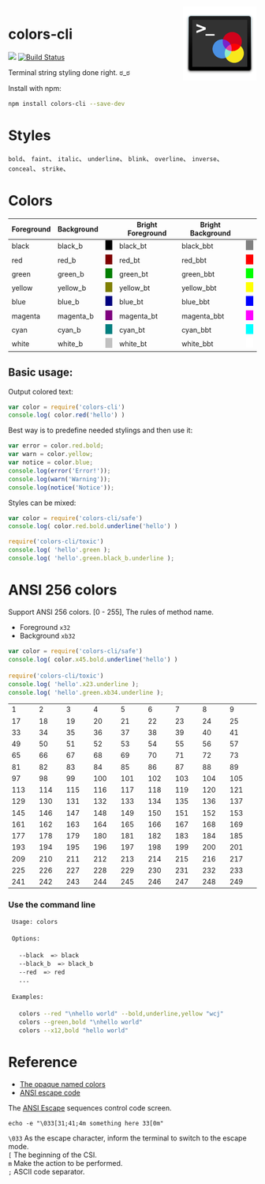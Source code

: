 <img align="right" height="150" src="./img/colors-cli.png">

# colors-cli


[![](https://jaywcjlove.github.io/sb/ico/npm.svg)](https://www.npmjs.com/package/colors-cli) [![Build Status](https://travis-ci.org/jaywcjlove/colors-cli.svg?branch=master)](https://travis-ci.org/jaywcjlove/colors-cli)

Terminal string styling done right.  ಠ_ಠ 

Install with npm:

```bash
npm install colors-cli --save-dev
```

# Styles

`bold`、 `faint`、 `italic`、 `underline`、 `blink`、 `overline`、 `inverse`、 `conceal`、 `strike`、

# Colors

<table>
  <thead><th>Foreground</th><th>Background</th><th></th><th>Bright Foreground</th><th>Bright Background</th><th></th></thead>
  <tbody>
    <tr>
      <td>black</td><td>black_b</td><td><img src="./img/black.png" width="20" height="20" /></td>
      <td>black_bt</td><td>black_bbt</td><td><img src="./img/black_bright.png" width="20" height="20" /></td>
    </tr>
    <tr>
      <td>red</td><td>red_b</td><td><img src="./img/red.png" width="20" height="20" /></td>
      <td>red_bt</td><td>red_bbt</td><td><img src="./img/red_bright.png" width="20" height="20" /></td>
    </tr>
    <tr>
      <td>green</td><td>green_b</td><td><img src="./img/green.png" width="20" height="20" /></td>
      <td>green_bt</td><td>green_bbt</td><td><img src="./img/green_bright.png" width="20" height="20" /></td>
    </tr>
    <tr>
      <td>yellow</td><td>yellow_b</td><td><img src="./img/yellow.png" width="20" height="20" /></td>
      <td>yellow_bt</td><td>yellow_bbt</td><td><img src="./img/yellow_bright.png" width="20" height="20" /></td>
    </tr>
    <tr>
      <td>blue</td><td>blue_b</td><td><img src="./img/blue.png" width="20" height="20" /></td>
      <td>blue_bt</td><td>blue_bbt</td><td><img src="./img/blue_bright.png" width="20" height="20" /></td>
    </tr>
    <tr>
      <td>magenta</td><td>magenta_b</td><td><img src="./img/magenta.png" width="20" height="20" /></td>
      <td>magenta_bt</td><td>magenta_bbt</td><td><img src="./img/magenta_bright.png" width="20" height="20" /></td>
    </tr>
    <tr>
      <td>cyan</td><td>cyan_b</td><td><img src="./img/cyan.png" width="20" height="20" /></td>
      <td>cyan_bt</td><td>cyan_bbt</td><td><img src="./img/cyan_bright.png" width="20" height="20" /></td>
    </tr>
    <tr>
      <td>white</td><td>white_b</td><td><img src="./img/white.png" width="20" height="20" /></td>
      <td>white_bt</td><td>white_bbt</td><td><img src="./img/white_bright.png" width="20" height="20" /></td>
    </tr>
  </tbody>
</table>

## Basic usage:

Output colored text:

```js
var color = require('colors-cli')
console.log( color.red('hello') )
```

Best way is to predefine needed stylings and then use it:

```js
var error = color.red.bold;
var warn = color.yellow;
var notice = color.blue;
console.log(error('Error!'));
console.log(warn('Warning'));
console.log(notice('Notice'));
```


Styles can be mixed:

```js
var color = require('colors-cli/safe')
console.log( color.red.bold.underline('hello') )
```


```js
require('colors-cli/toxic')
console.log( 'hello'.green );
console.log( 'hello'.green.black_b.underline );
```

# ANSI 256 colors

Support ANSI 256 colors. [0 - 255], The rules of method name. 

 - Foreground `x32` 
 - Background `xb32`

```js
var color = require('colors-cli/safe')
console.log( color.x45.bold.underline('hello') )

require('colors-cli/toxic')
console.log( 'hello'.x23.underline );
console.log( 'hello'.green.xb34.underline );
```

<table><tbody><tr> <td>1</td> <td><img src="./img/x1.png" width="15" height="15"></td> <td>2</td> <td><img src="./img/x2.png" width="15" height="15"></td> <td>3</td> <td><img src="./img/x3.png" width="15" height="15"></td> <td>4</td> <td><img src="./img/x4.png" width="15" height="15"></td> <td>5</td> <td><img src="./img/x5.png" width="15" height="15"></td> <td>6</td> <td><img src="./img/x6.png" width="15" height="15"></td> <td>7</td> <td><img src="./img/x7.png" width="15" height="15"></td> <td>8</td> <td><img src="./img/x8.png" width="15" height="15"></td> <td>9</td> <td><img src="./img/x9.png" width="15" height="15"></td> <td>10</td> <td><img src="./img/x10.png" width="15" height="15"></td> <td>11</td> <td><img src="./img/x11.png" width="15" height="15"></td> <td>12</td> <td><img src="./img/x12.png" width="15" height="15"></td> <td>13</td> <td><img src="./img/x13.png" width="15" height="15"></td> <td>14</td> <td><img src="./img/x14.png" width="15" height="15"></td> <td>15</td> <td><img src="./img/x15.png" width="15" height="15"></td> <td>16</td> <td><img src="./img/x16.png" width="15" height="15"></td> </tr> <tr> <td>17</td> <td><img src="./img/x17.png" width="15" height="15"></td> <td>18</td> <td><img src="./img/x18.png" width="15" height="15"></td> <td>19</td> <td><img src="./img/x19.png" width="15" height="15"></td> <td>20</td> <td><img src="./img/x20.png" width="15" height="15"></td> <td>21</td> <td><img src="./img/x21.png" width="15" height="15"></td> <td>22</td> <td><img src="./img/x22.png" width="15" height="15"></td> <td>23</td> <td><img src="./img/x23.png" width="15" height="15"></td> <td>24</td> <td><img src="./img/x24.png" width="15" height="15"></td> <td>25</td> <td><img src="./img/x25.png" width="15" height="15"></td> <td>26</td> <td><img src="./img/x26.png" width="15" height="15"></td> <td>27</td> <td><img src="./img/x27.png" width="15" height="15"></td> <td>28</td> <td><img src="./img/x28.png" width="15" height="15"></td> <td>29</td> <td><img src="./img/x29.png" width="15" height="15"></td> <td>30</td> <td><img src="./img/x30.png" width="15" height="15"></td> <td>31</td> <td><img src="./img/x31.png" width="15" height="15"></td> <td>32</td> <td><img src="./img/x32.png" width="15" height="15"></td> </tr> <tr> <td>33</td> <td><img src="./img/x33.png" width="15" height="15"></td> <td>34</td> <td><img src="./img/x34.png" width="15" height="15"></td> <td>35</td> <td><img src="./img/x35.png" width="15" height="15"></td> <td>36</td> <td><img src="./img/x36.png" width="15" height="15"></td> <td>37</td> <td><img src="./img/x37.png" width="15" height="15"></td> <td>38</td> <td><img src="./img/x38.png" width="15" height="15"></td> <td>39</td> <td><img src="./img/x39.png" width="15" height="15"></td> <td>40</td> <td><img src="./img/x40.png" width="15" height="15"></td> <td>41</td> <td><img src="./img/x41.png" width="15" height="15"></td> <td>42</td> <td><img src="./img/x42.png" width="15" height="15"></td> <td>43</td> <td><img src="./img/x43.png" width="15" height="15"></td> <td>44</td> <td><img src="./img/x44.png" width="15" height="15"></td> <td>45</td> <td><img src="./img/x45.png" width="15" height="15"></td> <td>46</td> <td><img src="./img/x46.png" width="15" height="15"></td> <td>47</td> <td><img src="./img/x47.png" width="15" height="15"></td> <td>48</td> <td><img src="./img/x48.png" width="15" height="15"></td> </tr> <tr> <td>49</td> <td><img src="./img/x49.png" width="15" height="15"></td> <td>50</td> <td><img src="./img/x50.png" width="15" height="15"></td> <td>51</td> <td><img src="./img/x51.png" width="15" height="15"></td> <td>52</td> <td><img src="./img/x52.png" width="15" height="15"></td> <td>53</td> <td><img src="./img/x53.png" width="15" height="15"></td> <td>54</td> <td><img src="./img/x54.png" width="15" height="15"></td> <td>55</td> <td><img src="./img/x55.png" width="15" height="15"></td> <td>56</td> <td><img src="./img/x56.png" width="15" height="15"></td> <td>57</td> <td><img src="./img/x57.png" width="15" height="15"></td> <td>58</td> <td><img src="./img/x58.png" width="15" height="15"></td> <td>59</td> <td><img src="./img/x59.png" width="15" height="15"></td> <td>60</td> <td><img src="./img/x60.png" width="15" height="15"></td> <td>61</td> <td><img src="./img/x61.png" width="15" height="15"></td> <td>62</td> <td><img src="./img/x62.png" width="15" height="15"></td> <td>63</td> <td><img src="./img/x63.png" width="15" height="15"></td> <td>64</td> <td><img src="./img/x64.png" width="15" height="15"></td> </tr> <tr> <td>65</td> <td><img src="./img/x65.png" width="15" height="15"></td> <td>66</td> <td><img src="./img/x66.png" width="15" height="15"></td> <td>67</td> <td><img src="./img/x67.png" width="15" height="15"></td> <td>68</td> <td><img src="./img/x68.png" width="15" height="15"></td> <td>69</td> <td><img src="./img/x69.png" width="15" height="15"></td> <td>70</td> <td><img src="./img/x70.png" width="15" height="15"></td> <td>71</td> <td><img src="./img/x71.png" width="15" height="15"></td> <td>72</td> <td><img src="./img/x72.png" width="15" height="15"></td> <td>73</td> <td><img src="./img/x73.png" width="15" height="15"></td> <td>74</td> <td><img src="./img/x74.png" width="15" height="15"></td> <td>75</td> <td><img src="./img/x75.png" width="15" height="15"></td> <td>76</td> <td><img src="./img/x76.png" width="15" height="15"></td> <td>77</td> <td><img src="./img/x77.png" width="15" height="15"></td> <td>78</td> <td><img src="./img/x78.png" width="15" height="15"></td> <td>79</td> <td><img src="./img/x79.png" width="15" height="15"></td> <td>80</td> <td><img src="./img/x80.png" width="15" height="15"></td> </tr> <tr> <td>81</td> <td><img src="./img/x81.png" width="15" height="15"></td> <td>82</td> <td><img src="./img/x82.png" width="15" height="15"></td> <td>83</td> <td><img src="./img/x83.png" width="15" height="15"></td> <td>84</td> <td><img src="./img/x84.png" width="15" height="15"></td> <td>85</td> <td><img src="./img/x85.png" width="15" height="15"></td> <td>86</td> <td><img src="./img/x86.png" width="15" height="15"></td> <td>87</td> <td><img src="./img/x87.png" width="15" height="15"></td> <td>88</td> <td><img src="./img/x88.png" width="15" height="15"></td> <td>89</td> <td><img src="./img/x89.png" width="15" height="15"></td> <td>90</td> <td><img src="./img/x90.png" width="15" height="15"></td> <td>91</td> <td><img src="./img/x91.png" width="15" height="15"></td> <td>92</td> <td><img src="./img/x92.png" width="15" height="15"></td> <td>93</td> <td><img src="./img/x93.png" width="15" height="15"></td> <td>94</td> <td><img src="./img/x94.png" width="15" height="15"></td> <td>95</td> <td><img src="./img/x95.png" width="15" height="15"></td> <td>96</td> <td><img src="./img/x96.png" width="15" height="15"></td> </tr> <tr> <td>97</td> <td><img src="./img/x97.png" width="15" height="15"></td> <td>98</td> <td><img src="./img/x98.png" width="15" height="15"></td> <td>99</td> <td><img src="./img/x99.png" width="15" height="15"></td> <td>100</td> <td><img src="./img/x100.png" width="15" height="15"></td> <td>101</td> <td><img src="./img/x101.png" width="15" height="15"></td> <td>102</td> <td><img src="./img/x102.png" width="15" height="15"></td> <td>103</td> <td><img src="./img/x103.png" width="15" height="15"></td> <td>104</td> <td><img src="./img/x104.png" width="15" height="15"></td> <td>105</td> <td><img src="./img/x105.png" width="15" height="15"></td> <td>106</td> <td><img src="./img/x106.png" width="15" height="15"></td> <td>107</td> <td><img src="./img/x107.png" width="15" height="15"></td> <td>108</td> <td><img src="./img/x108.png" width="15" height="15"></td> <td>109</td> <td><img src="./img/x109.png" width="15" height="15"></td> <td>110</td> <td><img src="./img/x110.png" width="15" height="15"></td> <td>111</td> <td><img src="./img/x111.png" width="15" height="15"></td> <td>112</td> <td><img src="./img/x112.png" width="15" height="15"></td> </tr> <tr> <td>113</td> <td><img src="./img/x113.png" width="15" height="15"></td> <td>114</td> <td><img src="./img/x114.png" width="15" height="15"></td> <td>115</td> <td><img src="./img/x115.png" width="15" height="15"></td> <td>116</td> <td><img src="./img/x116.png" width="15" height="15"></td> <td>117</td> <td><img src="./img/x117.png" width="15" height="15"></td> <td>118</td> <td><img src="./img/x118.png" width="15" height="15"></td> <td>119</td> <td><img src="./img/x119.png" width="15" height="15"></td> <td>120</td> <td><img src="./img/x120.png" width="15" height="15"></td> <td>121</td> <td><img src="./img/x121.png" width="15" height="15"></td> <td>122</td> <td><img src="./img/x122.png" width="15" height="15"></td> <td>123</td> <td><img src="./img/x123.png" width="15" height="15"></td> <td>124</td> <td><img src="./img/x124.png" width="15" height="15"></td> <td>125</td> <td><img src="./img/x125.png" width="15" height="15"></td> <td>126</td> <td><img src="./img/x126.png" width="15" height="15"></td> <td>127</td> <td><img src="./img/x127.png" width="15" height="15"></td> <td>128</td> <td><img src="./img/x128.png" width="15" height="15"></td> </tr> <tr> <td>129</td> <td><img src="./img/x129.png" width="15" height="15"></td> <td>130</td> <td><img src="./img/x130.png" width="15" height="15"></td> <td>131</td> <td><img src="./img/x131.png" width="15" height="15"></td> <td>132</td> <td><img src="./img/x132.png" width="15" height="15"></td> <td>133</td> <td><img src="./img/x133.png" width="15" height="15"></td> <td>134</td> <td><img src="./img/x134.png" width="15" height="15"></td> <td>135</td> <td><img src="./img/x135.png" width="15" height="15"></td> <td>136</td> <td><img src="./img/x136.png" width="15" height="15"></td> <td>137</td> <td><img src="./img/x137.png" width="15" height="15"></td> <td>138</td> <td><img src="./img/x138.png" width="15" height="15"></td> <td>139</td> <td><img src="./img/x139.png" width="15" height="15"></td> <td>140</td> <td><img src="./img/x140.png" width="15" height="15"></td> <td>141</td> <td><img src="./img/x141.png" width="15" height="15"></td> <td>142</td> <td><img src="./img/x142.png" width="15" height="15"></td> <td>143</td> <td><img src="./img/x143.png" width="15" height="15"></td> <td>144</td> <td><img src="./img/x144.png" width="15" height="15"></td> </tr> <tr> <td>145</td> <td><img src="./img/x145.png" width="15" height="15"></td> <td>146</td> <td><img src="./img/x146.png" width="15" height="15"></td> <td>147</td> <td><img src="./img/x147.png" width="15" height="15"></td> <td>148</td> <td><img src="./img/x148.png" width="15" height="15"></td> <td>149</td> <td><img src="./img/x149.png" width="15" height="15"></td> <td>150</td> <td><img src="./img/x150.png" width="15" height="15"></td> <td>151</td> <td><img src="./img/x151.png" width="15" height="15"></td> <td>152</td> <td><img src="./img/x152.png" width="15" height="15"></td> <td>153</td> <td><img src="./img/x153.png" width="15" height="15"></td> <td>154</td> <td><img src="./img/x154.png" width="15" height="15"></td> <td>155</td> <td><img src="./img/x155.png" width="15" height="15"></td> <td>156</td> <td><img src="./img/x156.png" width="15" height="15"></td> <td>157</td> <td><img src="./img/x157.png" width="15" height="15"></td> <td>158</td> <td><img src="./img/x158.png" width="15" height="15"></td> <td>159</td> <td><img src="./img/x159.png" width="15" height="15"></td> <td>160</td> <td><img src="./img/x160.png" width="15" height="15"></td> </tr> <tr> <td>161</td> <td><img src="./img/x161.png" width="15" height="15"></td> <td>162</td> <td><img src="./img/x162.png" width="15" height="15"></td> <td>163</td> <td><img src="./img/x163.png" width="15" height="15"></td> <td>164</td> <td><img src="./img/x164.png" width="15" height="15"></td> <td>165</td> <td><img src="./img/x165.png" width="15" height="15"></td> <td>166</td> <td><img src="./img/x166.png" width="15" height="15"></td> <td>167</td> <td><img src="./img/x167.png" width="15" height="15"></td> <td>168</td> <td><img src="./img/x168.png" width="15" height="15"></td> <td>169</td> <td><img src="./img/x169.png" width="15" height="15"></td> <td>170</td> <td><img src="./img/x170.png" width="15" height="15"></td> <td>171</td> <td><img src="./img/x171.png" width="15" height="15"></td> <td>172</td> <td><img src="./img/x172.png" width="15" height="15"></td> <td>173</td> <td><img src="./img/x173.png" width="15" height="15"></td> <td>174</td> <td><img src="./img/x174.png" width="15" height="15"></td> <td>175</td> <td><img src="./img/x175.png" width="15" height="15"></td> <td>176</td> <td><img src="./img/x176.png" width="15" height="15"></td> </tr> <tr> <td>177</td> <td><img src="./img/x177.png" width="15" height="15"></td> <td>178</td> <td><img src="./img/x178.png" width="15" height="15"></td> <td>179</td> <td><img src="./img/x179.png" width="15" height="15"></td> <td>180</td> <td><img src="./img/x180.png" width="15" height="15"></td> <td>181</td> <td><img src="./img/x181.png" width="15" height="15"></td> <td>182</td> <td><img src="./img/x182.png" width="15" height="15"></td> <td>183</td> <td><img src="./img/x183.png" width="15" height="15"></td> <td>184</td> <td><img src="./img/x184.png" width="15" height="15"></td> <td>185</td> <td><img src="./img/x185.png" width="15" height="15"></td> <td>186</td> <td><img src="./img/x186.png" width="15" height="15"></td> <td>187</td> <td><img src="./img/x187.png" width="15" height="15"></td> <td>188</td> <td><img src="./img/x188.png" width="15" height="15"></td> <td>189</td> <td><img src="./img/x189.png" width="15" height="15"></td> <td>190</td> <td><img src="./img/x190.png" width="15" height="15"></td> <td>191</td> <td><img src="./img/x191.png" width="15" height="15"></td> <td>192</td> <td><img src="./img/x192.png" width="15" height="15"></td> </tr> <tr> <td>193</td> <td><img src="./img/x193.png" width="15" height="15"></td> <td>194</td> <td><img src="./img/x194.png" width="15" height="15"></td> <td>195</td> <td><img src="./img/x195.png" width="15" height="15"></td> <td>196</td> <td><img src="./img/x196.png" width="15" height="15"></td> <td>197</td> <td><img src="./img/x197.png" width="15" height="15"></td> <td>198</td> <td><img src="./img/x198.png" width="15" height="15"></td> <td>199</td> <td><img src="./img/x199.png" width="15" height="15"></td> <td>200</td> <td><img src="./img/x200.png" width="15" height="15"></td> <td>201</td> <td><img src="./img/x201.png" width="15" height="15"></td> <td>202</td> <td><img src="./img/x202.png" width="15" height="15"></td> <td>203</td> <td><img src="./img/x203.png" width="15" height="15"></td> <td>204</td> <td><img src="./img/x204.png" width="15" height="15"></td> <td>205</td> <td><img src="./img/x205.png" width="15" height="15"></td> <td>206</td> <td><img src="./img/x206.png" width="15" height="15"></td> <td>207</td> <td><img src="./img/x207.png" width="15" height="15"></td> <td>208</td> <td><img src="./img/x208.png" width="15" height="15"></td> </tr> <tr> <td>209</td> <td><img src="./img/x209.png" width="15" height="15"></td> <td>210</td> <td><img src="./img/x210.png" width="15" height="15"></td> <td>211</td> <td><img src="./img/x211.png" width="15" height="15"></td> <td>212</td> <td><img src="./img/x212.png" width="15" height="15"></td> <td>213</td> <td><img src="./img/x213.png" width="15" height="15"></td> <td>214</td> <td><img src="./img/x214.png" width="15" height="15"></td> <td>215</td> <td><img src="./img/x215.png" width="15" height="15"></td> <td>216</td> <td><img src="./img/x216.png" width="15" height="15"></td> <td>217</td> <td><img src="./img/x217.png" width="15" height="15"></td> <td>218</td> <td><img src="./img/x218.png" width="15" height="15"></td> <td>219</td> <td><img src="./img/x219.png" width="15" height="15"></td> <td>220</td> <td><img src="./img/x220.png" width="15" height="15"></td> <td>221</td> <td><img src="./img/x221.png" width="15" height="15"></td> <td>222</td> <td><img src="./img/x222.png" width="15" height="15"></td> <td>223</td> <td><img src="./img/x223.png" width="15" height="15"></td> <td>224</td> <td><img src="./img/x224.png" width="15" height="15"></td> </tr> <tr> <td>225</td> <td><img src="./img/x225.png" width="15" height="15"></td> <td>226</td> <td><img src="./img/x226.png" width="15" height="15"></td> <td>227</td> <td><img src="./img/x227.png" width="15" height="15"></td> <td>228</td> <td><img src="./img/x228.png" width="15" height="15"></td> <td>229</td> <td><img src="./img/x229.png" width="15" height="15"></td> <td>230</td> <td><img src="./img/x230.png" width="15" height="15"></td> <td>231</td> <td><img src="./img/x231.png" width="15" height="15"></td> <td>232</td> <td><img src="./img/x232.png" width="15" height="15"></td> <td>233</td> <td><img src="./img/x233.png" width="15" height="15"></td> <td>234</td> <td><img src="./img/x234.png" width="15" height="15"></td> <td>235</td> <td><img src="./img/x235.png" width="15" height="15"></td> <td>236</td> <td><img src="./img/x236.png" width="15" height="15"></td> <td>237</td> <td><img src="./img/x237.png" width="15" height="15"></td> <td>238</td> <td><img src="./img/x238.png" width="15" height="15"></td> <td>239</td> <td><img src="./img/x239.png" width="15" height="15"></td> <td>240</td> <td><img src="./img/x240.png" width="15" height="15"></td> </tr> <tr> <td>241</td> <td><img src="./img/x241.png" width="15" height="15"></td> <td>242</td> <td><img src="./img/x242.png" width="15" height="15"></td> <td>243</td> <td><img src="./img/x243.png" width="15" height="15"></td> <td>244</td> <td><img src="./img/x244.png" width="15" height="15"></td> <td>245</td> <td><img src="./img/x245.png" width="15" height="15"></td> <td>246</td> <td><img src="./img/x246.png" width="15" height="15"></td> <td>247</td> <td><img src="./img/x247.png" width="15" height="15"></td> <td>248</td> <td><img src="./img/x248.png" width="15" height="15"></td> <td>249</td> <td><img src="./img/x249.png" width="15" height="15"></td> <td>250</td> <td><img src="./img/x250.png" width="15" height="15"></td> <td>251</td> <td><img src="./img/x251.png" width="15" height="15"></td> <td>252</td> <td><img src="./img/x252.png" width="15" height="15"></td> <td>253</td> <td><img src="./img/x253.png" width="15" height="15"></td> <td>254</td> <td><img src="./img/x254.png" width="15" height="15"></td> <td>255</td> <td><img src="./img/x255.png" width="15" height="15"></td> <td>256</td> <td><img src="./img/x256.png" width="15" height="15"></td> </tr></tbody></table>

### Use the command line

```bash
 Usage: colors

 Options:

   --black  => black
   --black_b  => black_b
   --red  => red
   ...

 Examples:

   colors --red "\nhello world" --bold,underline,yellow "wcj"
   colors --green,bold "\nhello world"
   colors --x12,bold "hello world"

```


# Reference

- [The opaque named colors](https://drafts.csswg.org/css-color/#named-colors)
- [ANSI escape code](https://en.wikipedia.org/wiki/ANSI_escape_code)


The [ANSI Escape](https://en.wikipedia.org/wiki/ANSI_escape_code) sequences control code screen.

```
echo -e "\033[31;41;4m something here 33[0m"
```

`\033` As the escape character, inform the terminal to switch to the escape mode.  
`[` The beginning of the CSI.  
`m` Make the action to be performed.  
`;` ASCII code separator.  